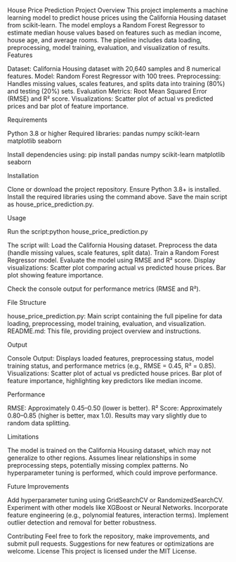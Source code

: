 House Price Prediction Project
Overview
This project implements a machine learning model to predict house prices using the California Housing dataset from scikit-learn. The model employs a Random Forest Regressor to estimate median house values based on features such as median income, house age, and average rooms. The pipeline includes data loading, preprocessing, model training, evaluation, and visualization of results.
Features

Dataset: California Housing dataset with 20,640 samples and 8 numerical features.
Model: Random Forest Regressor with 100 trees.
Preprocessing: Handles missing values, scales features, and splits data into training (80%) and testing (20%) sets.
Evaluation Metrics: Root Mean Squared Error (RMSE) and R² score.
Visualizations: Scatter plot of actual vs predicted prices and bar plot of feature importance.

Requirements

Python 3.8 or higher
Required libraries:
pandas
numpy
scikit-learn
matplotlib
seaborn



Install dependencies using:
pip install pandas numpy scikit-learn matplotlib seaborn

Installation

Clone or download the project repository.
Ensure Python 3.8+ is installed.
Install the required libraries using the command above.
Save the main script as house_price_prediction.py.

Usage

Run the script:python house_price_prediction.py


The script will:
Load the California Housing dataset.
Preprocess the data (handle missing values, scale features, split data).
Train a Random Forest Regressor model.
Evaluate the model using RMSE and R² score.
Display visualizations:
Scatter plot comparing actual vs predicted house prices.
Bar plot showing feature importance.




Check the console output for performance metrics (RMSE and R²).

File Structure

house_price_prediction.py: Main script containing the full pipeline for data loading, preprocessing, model training, evaluation, and visualization.
README.md: This file, providing project overview and instructions.

Output

Console Output: Displays loaded features, preprocessing status, model training status, and performance metrics (e.g., RMSE = 0.45, R² = 0.85).
Visualizations:
Scatter plot of actual vs predicted house prices.
Bar plot of feature importance, highlighting key predictors like median income.



Performance

RMSE: Approximately 0.45–0.50 (lower is better).
R² Score: Approximately 0.80–0.85 (higher is better, max 1.0).
Results may vary slightly due to random data splitting.

Limitations

The model is trained on the California Housing dataset, which may not generalize to other regions.
Assumes linear relationships in some preprocessing steps, potentially missing complex patterns.
No hyperparameter tuning is performed, which could improve performance.

Future Improvements

Add hyperparameter tuning using GridSearchCV or RandomizedSearchCV.
Experiment with other models like XGBoost or Neural Networks.
Incorporate feature engineering (e.g., polynomial features, interaction terms).
Implement outlier detection and removal for better robustness.

Contributing
Feel free to fork the repository, make improvements, and submit pull requests. Suggestions for new features or optimizations are welcome.
License
This project is licensed under the MIT License.

